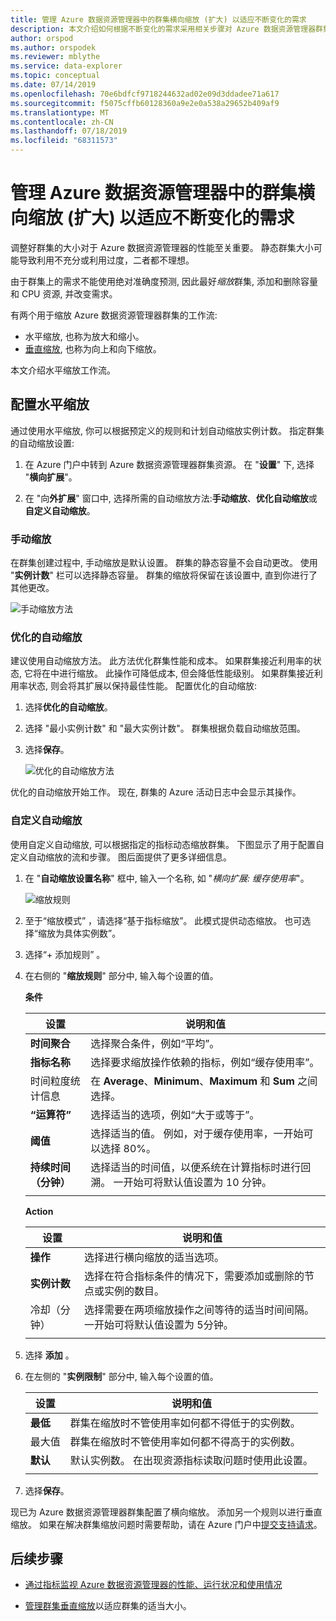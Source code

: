 ```yaml
---
title: 管理 Azure 数据资源管理器中的群集横向缩放 (扩大) 以适应不断变化的需求
description: 本文介绍如何根据不断变化的需求采用相关步骤对 Azure 数据资源管理器群集进行横向缩放。
author: orspod
ms.author: orspodek
ms.reviewer: mblythe
ms.service: data-explorer
ms.topic: conceptual
ms.date: 07/14/2019
ms.openlocfilehash: 70e6bdfcf9718244632ad02e09d3ddadee71a617
ms.sourcegitcommit: f5075cffb60128360a9e2e0a538a29652b409af9
ms.translationtype: MT
ms.contentlocale: zh-CN
ms.lasthandoff: 07/18/2019
ms.locfileid: "68311573"
---
```

# <a name="manage-cluster-horizontal-scaling-scale-out-in-azure-data-explorer-to-accommodate-changing-demand"></a>管理 Azure 数据资源管理器中的群集横向缩放 (扩大) 以适应不断变化的需求

调整好群集的大小对于 Azure 数据资源管理器的性能至关重要。 静态群集大小可能导致利用不充分或利用过度，二者都不理想。

由于群集上的需求不能使用绝对准确度预测, 因此最好*缩放*群集, 添加和删除容量和 CPU 资源, 并改变需求。 

有两个用于缩放 Azure 数据资源管理器群集的工作流: 

* 水平缩放, 也称为放大和缩小。
* [垂直缩放](manage-cluster-vertical-scaling.md), 也称为向上和向下缩放。

本文介绍水平缩放工作流。

## <a name="configure-horizontal-scaling"></a>配置水平缩放

通过使用水平缩放, 你可以根据预定义的规则和计划自动缩放实例计数。 指定群集的自动缩放设置:

1. 在 Azure 门户中转到 Azure 数据资源管理器群集资源。 在 "**设置**" 下, 选择 "**横向扩展**"。 

2. 在 "向**外扩展**" 窗口中, 选择所需的自动缩放方法:**手动缩放**、**优化自动缩放**或**自定义自动缩放**。

### <a name="manual-scale"></a>手动缩放

在群集创建过程中, 手动缩放是默认设置。 群集的静态容量不会自动更改。 使用 "**实例计数**" 栏可以选择静态容量。 群集的缩放将保留在该设置中, 直到你进行了其他更改。

   ![手动缩放方法](media/manage-cluster-horizontal-scaling/manual-scale-method.png)

### <a name="optimized-autoscale"></a>优化的自动缩放

建议使用自动缩放方法。 此方法优化群集性能和成本。 如果群集接近利用率的状态, 它将在中进行缩放。 此操作可降低成本, 但会降低性能级别。 如果群集接近利用率状态, 则会将其扩展以保持最佳性能。 配置优化的自动缩放:

1. 选择**优化的自动缩放**。 

1. 选择 "最小实例计数" 和 "最大实例计数"。 群集根据负载自动缩放范围。

1. 选择**保存**。

   ![优化的自动缩放方法](media/manage-cluster-horizontal-scaling/optimized-autoscale-method.png)

优化的自动缩放开始工作。 现在, 群集的 Azure 活动日志中会显示其操作。

### <a name="custom-autoscale"></a>自定义自动缩放

使用自定义自动缩放, 可以根据指定的指标动态缩放群集。 下图显示了用于配置自定义自动缩放的流和步骤。 图后面提供了更多详细信息。

1. 在 "**自动缩放设置名称**" 框中, 输入一个名称, 如 "*横向扩展: 缓存使用率*"。 

   ![缩放规则](media/manage-cluster-horizontal-scaling/custom-autoscale-method.png)

2. 至于“缩放模式”  ，请选择“基于指标缩放”。  此模式提供动态缩放。 也可选择“缩放为具体实例数”。 

3. 选择“+ 添加规则”  。

4. 在右侧的 "**缩放规则**" 部分中, 输入每个设置的值。

    **条件**

    | 设置 | 说明和值 |
    | --- | --- |
    | **时间聚合** | 选择聚合条件，例如“平均”。  |
    | **指标名称** | 选择要求缩放操作依赖的指标，例如“缓存使用率”。  |
    | 时间粒度统计信息  | 在 **Average**、**Minimum**、**Maximum** 和 **Sum** 之间选择。 |
    | **“运算符”** | 选择适当的选项，例如“大于或等于”。  |
    | **阈值** | 选择适当的值。 例如，对于缓存使用率，一开始可以选择 80%。 |
    | **持续时间（分钟）** | 选择适当的时间值，以便系统在计算指标时进行回溯。 一开始可将默认值设置为 10 分钟。 |
    |  |  |

    **Action**

    | 设置 | 说明和值 |
    | --- | --- |
    | **操作** | 选择进行横向缩放的适当选项。 |
    | **实例计数** | 选择在符合指标条件的情况下，需要添加或删除的节点或实例的数目。 |
    | 冷却（分钟）  | 选择需要在两项缩放操作之间等待的适当时间间隔。 一开始可将默认值设置为 5分钟。 |
    |  |  |

5. 选择 **添加** 。

6. 在左侧的 "**实例限制**" 部分中, 输入每个设置的值。

    | 设置 | 说明和值 |
    | --- | --- |
    | **最低** | 群集在缩放时不管使用率如何都不得低于的实例数。 |
    |  最大值 | 群集在缩放时不管使用率如何都不得高于的实例数。 |
    | **默认** | 默认实例数。 在出现资源指标读取问题时使用此设置。 |
    |  |  |

7. 选择**保存**。

现已为 Azure 数据资源管理器群集配置了横向缩放。 添加另一个规则以进行垂直缩放。 如果在解决群集缩放问题时需要帮助，请在 Azure 门户中[提交支持请求](https://portal.azure.com/#blade/Microsoft_Azure_Support/HelpAndSupportBlade/overview)。

## <a name="next-steps"></a>后续步骤

* [通过指标监视 Azure 数据资源管理器的性能、运行状况和使用情况](using-metrics.md)

* [管理群集垂直缩放](manage-cluster-vertical-scaling.md)以适应群集的适当大小。
